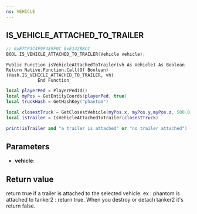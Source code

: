 ```yaml
---
ns: VEHICLE
---
```

## IS_VEHICLE_ATTACHED_TO_TRAILER

```c
// 0xE7CF3C4F9F489F0C 0xE142BBCC
BOOL IS_VEHICLE_ATTACHED_TO_TRAILER(Vehicle vehicle);
```

```
Public Function isVehicleAttachedToTrailer(vh As Vehicle) As Boolean  
Return Native.Function.Call(Of Boolean)(Hash.IS_VEHICLE_ATTACHED_TO_TRAILER, vh)  
		    End Function  
```

```lua
local playerPed = PlayerPedId()
local myPos = GetEntityCoords(playerPed, true)
local truckHash = GetHashKey("phantom")

local closestTruck = GetClosestVehicle(myPos.x, myPos.y,myPos.z, 500.0, truckHash, 70)
local isTrailer = IsVehicleAttachedToTrailer(closestTruck)

print(isTrailer and "a trailer is attached" or "no trailer attached") -- return true if a trailer is attached to the nearest Phantom.
```

## Parameters
* **vehicle**: 

## Return value
return true if a trailer is attached to the selected vehicle. 
ex : phantom is attached to tanker2 : return true. When you destroy or detach tanker2 it's return false. 

